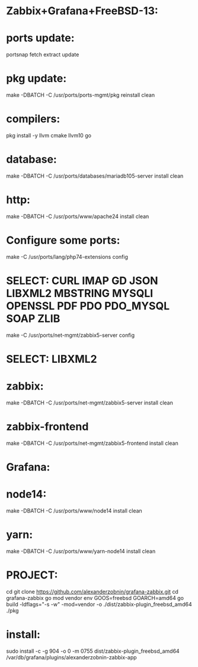 # Zabbix+Grafana+FreeBSD-13:

# ports update:
portsnap fetch extract update

# pkg update:
make -DBATCH -C /usr/ports/ports-mgmt/pkg reinstall clean

# compilers:
pkg install -y llvm cmake llvm10 go

# database:
make -DBATCH -C /usr/ports/databases/mariadb105-server install clean

# http:
make -DBATCH -C /usr/ports/www/apache24 install clean

# Configure some ports:
make -C /usr/ports/lang/php74-extensions config
# SELECT: CURL IMAP GD JSON LIBXML2 MBSTRING MYSQLI OPENSSL PDF PDO PDO_MYSQL SOAP ZLIB
make -C /usr/ports/net-mgmt/zabbix5-server config
# SELECT: LIBXML2

# zabbix:
make -DBATCH -C /usr/ports/net-mgmt/zabbix5-server install clean

# zabbix-frontend
make -DBATCH -C /usr/ports/net-mgmt/zabbix5-frontend install clean

# Grafana:

# node14:
make -DBATCH -C /usr/ports/www/node14 install clean

# yarn:
make -DBATCH -C /usr/ports/www/yarn-node14 install clean

# PROJECT:
cd
git clone https://github.com/alexanderzobnin/grafana-zabbix.git
cd grafana-zabbix
go mod vendor
env GOOS=freebsd GOARCH=amd64 go build -ldflags="-s -w" -mod=vendor -o ./dist/zabbix-plugin_freebsd_amd64 ./pkg
# install:
sudo install -c -g 904 -o 0 -m 0755 dist/zabbix-plugin_freebsd_amd64 \
  /var/db/grafana/plugins/alexanderzobnin-zabbix-app

